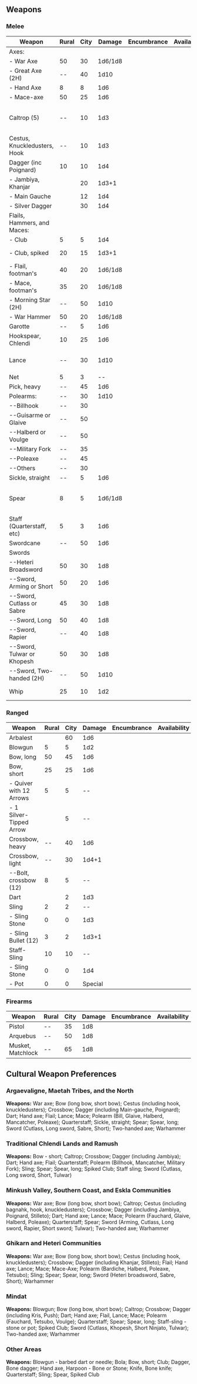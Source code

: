 ## Weapons

### Melee

|**Weapon**		                  | Rural | City | **Damage** | Encumbrance | Availability | Special     |
| --------------------------------|-------|------|------------|-------------|--------------|-------------|
|Axes:			                  |       |      |            |             |              |             |
| -  War Axe		              |   50  |   30 |   1d6/1d8  |             |              |             |
| -  Great Axe (2H)               |   --  |   40 |	    1d10  |             |              |             |
| -  Hand Axe  		       	      |    8  |    8 |	     1d6  |             |              |             |
| -  Mace-axe                     |   50  |   25 |       1d6  |             |              |             |
| Caltrop (5)                     |   --  |   10 |       1d3  |             |              | Dropped for special attack method
| Cestus, Knuckledusters, Hook    |   --  |   10 |       1d3  |             |              |             |
| Dagger (inc Poignard)           |   10  |   10 |       1d4  |             |              |             |
| -  Jambiya, Khanjar             |       |   20 |     1d3+1  |             |              | Can not be thrown            
| -  Main Gauche                  |       |   12 |       1d4  |             |              |             |
| -  Silver Dagger		          |   	  |	  30 |       1d4  |             |              |             |
| Flails, Hammers, and Maces:	  |       |      |            |             |              |             |
| -  Club 	      		          |    5  |   5  |	     1d4  |             |              |             |
| -  Club, spiked 	      		  |   20  |  15  |	   1d3+1  |             |              | Can not be thrown
| -  Flail, footman's	          |   40  |  20  |   1d6/1d8  |             |              |             |
| -  Mace, footman's              |   35  |  20  |   1d6/1d8  |             |              |             |
| -  Morning Star (2H)            |	  --  |  50  |	    1d10  |             |              |             |
| -  War Hammer 	 		      |   50  |  20  |   1d6/1d8  |             |              |             |
| Garotte                         |   --  |   5  |       1d6  |             |              |
| Hookspear, Chlendi              |   10  |  25  |       1d6  |             |              | 
| Lance                           |   --  |  30  |      1d10  |             |              | charge from horseback
| Net                             |    5  |   3  |        --  |             |              |
| Pick, heavy                     |   --  |  45  |       1d6  |             |              |
| Polearms:                       |   --  |  30  |      1d10  |             |              |
| --Billhook                      |   --  |  30  |            |             |              |
| --Guisarme or Glaive            |   --  |  50  |            |             |              |
| --Halberd or Voulge             |   --  |  50  |            |             |              |
| --Military Fork                 |   --  |  35  |            |             |              |
| --Poleaxe                       |   --  |  45  |            |             |              |
| --Others                        |   --  |  30  |            |             |              |
| Sickle, straight                |   --  |   5  |       1d6  |             |              |
| Spear                           |    8  |   5  |   1d6/1d8  |             |              | strike from second rank
| Staff (Quarterstaff, etc)       |    5  |   3  |       1d6  |             |              |
| Swordcane                       |   --  |  50  |       1d6  |             |              |
| Swords                          |       |      |            |             |              |
| --Heteri Broadsword             |   50  |  30  |       1d8  |             |              |
| --Sword, Arming or Short        |   50  |  20  |       1d6  |             |              |
| --Sword, Cutlass or Sabre       |   45  |  30  |       1d8  |             |              |
| --Sword, Long                   |   50  |  40  |       1d8  |             |              |
| --Sword, Rapier                 |   --  |  40  |       1d8  |             |              |
| --Sword, Tulwar or Khopesh      |   50  |  30  |       1d8  |             |              |
| --Sword, Two-handed (2H)        |   --  |  50  |      1d10  |             |              |
| Whip                            |   25  |  10  |       1d2  |             |              | can entangle  

### Ranged

|**Weapon**		                | Rural | City | **Damage** | Encumbrance | Availability | Special     |
| ------------------------------|-------|------|------------|-------------|--------------|-------------|
| Arbalest		                |       |  60  |       1d6  |             |              |             |
| Blowgun                       |    5  |   5  |       1d2  |             |              |
| Bow, long                     |   50  |  45  |       1d6  |             |              |
| Bow, short                    |   25  |  25  |       1d6  |             |              |
| - Quiver with 12 Arrows       |  	 5  |   5  |       --   |             |              |             |
| - 1 Silver-Tipped Arrow       | 	    |   5  |       --   |             |              |             |
| Crossbow, heavy               |   --  |  40  |       1d6  |             |              |
| Crossbow, light               |   --  |  30  |     1d4+1  |             |              |
| --Bolt, crossbow (12)         |    8  |   5  |       --   |             |              |
| Dart                          |       |   2  |       1d3  |             |              |
| Sling                         |    2  |   2  |       --   |             |              |
| - Sling Stone                 |    0  |   0  |       1d3  |             |              |
| - Sling Bullet (12)           |    3  |   2  |     1d3+1  |             |              |
| Staff-Sling                   |   10  |  10  |       --   |             |              |
| - Sling Stone                 |    0  |   0  |       1d4  |             |              |
| - Pot                         |    0  |   0  |   Special  |             |              |

### Firearms

|**Weapon**		                | Rural | City | **Damage** | Encumbrance | Availability | Special |
| ------------------------------|-------|------|------------|-------------|--------------|---------|
| Pistol                        | --    | 35   |       1d8  |             |              |
| Arquebus                      | --    | 50   |       1d8  |             |              |
| Musket, Matchlock             | --    | 65   |       1d8  |             |              |

## Cultural Weapon Preferences

### Argaevaligne, Maetah Tribes, and the North

**Weapons:** War axe; Bow (long bow, short bow); Cestus (including hook, knuckledusters); Crossbow; Dagger (including Main-gauche, Poignard); Dart; Hand axe; Flail; Lance; Mace; Polearm (Bill, Glaive, Halberd, Mancatcher, Poleaxe); Quarterstaff; Sickle, straight; Spear; Spear, long; Sword (Cutlass, Long sword, Sabre, Short); Two-handed axe; Warhammer

### Traditional Chlendi Lands and Ramush

**Weapons:** Bow - short; Caltrop; Crossbow; Dagger (including Jambiya); Dart; Hand axe; Flail; Quarterstaff; Polearm (Billhook, Mancatcher, Military Fork); Sling; Spear; Spear, long; Spiked Club; Staff sling; Sword (Cutlass, Long sword, Short, Tulwar)

### Minkush Valley, Southern Coast, and Eskla Communities

**Weapons:** War axe; Bow (long bow, short bow); Caltrop; Cestus (including bagnahk, hook, knuckledusters); Crossbow; Dagger (including Jambiya, Poignard, Stilleto); Dart; Hand axe; Lance; Mace; Polearm (Fauchard, Glaive, Halberd, Poleaxe); Quarterstaff; Spear; Sword (Arming, Cutlass, Long sword, Rapier, Short sword; Tulwar); Two-handed axe; Warhammer

### Ghikarn and Heteri Communities

**Weapons:** War axe; Bow (long bow, short bow); Cestus (including hook, knuckledusters); Crossbow; Dagger (including Khanjar, Stilleto); Flail; Hand axe; Lance; Mace; Mace-Axe; Polearm (Bardiche, Halberd, Poleaxe, Tetsubo); Sling; Spear; Spear, long; Sword (Heteri broadsword, Sabre, Short); Warhammer

### Mindat

**Weapons:** Blowgun; Bow (long bow, short bow); Caltrop; Crossbow; Dagger (including Kris, Push); Dart; Hand axe; Flail, Lance; Mace; Polearm (Fauchard, Tetsubo, Voulge); Quarterstaff; Spear; Spear, long; Staff-sling - stone or pot; Spiked Club; Sword (Cutlass, Khopesh, Short Ninjato, Tulwar); Two-handed axe; Warhammer

### Other Areas

**Weapons:** Blowgun - barbed dart or needle; Bola; Bow, short; Club; Dagger, Bone dagger; Hand axe, Harpoon - Bone or Stone; Knife, Bone knife; Quarterstaff; Sling; Spear, Spiked Club


